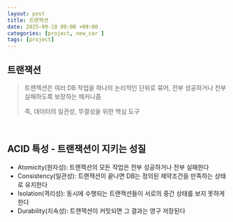 ```yaml
---
layout: post
title: 트랜잭션
date: 2025-09-18 09:00 +09:00
categories: [project, new_car ]
tags: [project]
---
```


## 트랜잭션

> 트랜젝션은 여러 DB 작업을 하나의 논리적인 단위로 묶어, 전부 성공하거나 전부 실패하도록 보장하는 메커니즘
> 
> 즉, 데이터의 일관성, 무결성을 위한 핵심 도구

<br>

## ACID 특성 - 트랜잭션이 지키는 성질

- Atomicity(원자성): 트랜잭션의 모든 작업은 전부 성공하거나 전부 실패한다
- Consistency(일관성): 트랜잭션이 끝나면 DB는 정의된 제약조건을 만족하는 상태로 유지한다
- Isolation(격리성): 동시에 수행되는 트랜잭션들이 서로의 중간 상태를 보지 못하게 한다
- Durability(지속성): 트랜잭션이 커밋되면 그 결과는 영구 저장된다

<br>